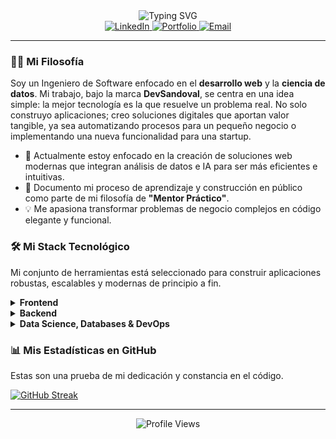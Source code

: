 <div align="center">
  <img src="https://readme-typing-svg.demolab.com?font=Fira+Code&pause=1000&color=44AEFB&center=true&vCenter=true&width=500&lines=Juan+David+Sandoval+Salvador;Web+Developer+%7C+Data+Scientist;Transforming+Ideas+into+Intelligent+Web+Apps" alt="Typing SVG" />
</div>

<div align="center">
  <a href="https://www.linkedin.com/in/devsandoval" target="_blank">
    <img src="https://img.shields.io/badge/LinkedIn-0077B5?style=for-the-badge&logo=linkedin&logoColor=white" alt="LinkedIn"/>
  </a>
  <a href="https://devsandoval.me" target="_blank">
    <img src="https://img.shields.io/badge/Portfolio-255E63?style=for-the-badge&logo=About.me&logoColor=white" alt="Portfolio"/>
  </a>
  <a href="mailto:sandovaldavid2201@gmail.com">
    <img src="https://img.shields.io/badge/Gmail-D14836?style=for-the-badge&logo=gmail&logoColor=white" alt="Email"/>
  </a>
</div>

---

### 👨‍💻 Mi Filosofía

Soy un Ingeniero de Software enfocado en el **desarrollo web** y la **ciencia de datos**. Mi trabajo, bajo la marca **DevSandoval**, se centra en una idea simple: la mejor tecnología es la que resuelve un problema real. No solo construyo aplicaciones; creo soluciones digitales que aportan valor tangible, ya sea automatizando procesos para un pequeño negocio o implementando una nueva funcionalidad para una startup.

- 🔭 Actualmente estoy enfocado en la creación de soluciones web modernas que integran análisis de datos e IA para ser más eficientes e intuitivas.
- 🌱 Documento mi proceso de aprendizaje y construcción en público como parte de mi filosofía de **"Mentor Práctico"**.
- 💡 Me apasiona transformar problemas de negocio complejos en código elegante y funcional.

### 🛠️ Mi Stack Tecnológico

Mi conjunto de herramientas está seleccionado para construir aplicaciones robustas, escalables y modernas de principio a fin.

<details>
  <summary><strong>Frontend</strong></summary>
  <br/>
  <p>
    <img src="https://img.shields.io/badge/React-20232A?style=for-the-badge&logo=react&logoColor=61DAFB" alt="React"/>
    <img src="https://img.shields.io/badge/Angular-DD0031?style=for-the-badge&logo=angular&logoColor=white" alt="Angular"/>
    <img src="https://img.shields.io/badge/Next.js-000000?style=for-the-badge&logo=next.js&logoColor=white" alt="Next.js"/>
    <img src="https://img.shields.io/badge/Astro-0C1222?style=for-the-badge&logo=astro&logoColor=white" alt="Astro"/>
    <img src="https://img.shields.io/badge/TypeScript-3178C6?style=for-the-badge&logo=typescript&logoColor=white" alt="TypeScript"/>
    <img src="https://img.shields.io/badge/JavaScript-F7DF1E?style=for-the-badge&logo=javascript&logoColor=black" alt="JavaScript"/>
    <img src="https://img.shields.io/badge/Tailwind_CSS-06B6D4?style=for-the-badge&logo=tailwind-css&logoColor=white" alt="Tailwind"/>
  </p>
</details>

<details>
  <summary><strong>Backend</strong></summary>
  <br/>
  <p>
    <img src="https://img.shields.io/badge/Node.js-43853D?style=for-the-badge&logo=node.js&logoColor=white" alt="Node.js"/>
    <img src="https://img.shields.io/badge/Express.js-404D59?style=for-the-badge&logo=express&logoColor=white" alt="Express.js"/>
    <img src="https.img.shields.io/badge/Python-14354C?style=for-the-badge&logo=python&logoColor=white" alt="Python"/>
    <img src="https://img.shields.io/badge/Django-092E20?style=for-the-badge&logo=django&logoColor=white" alt="Django"/>
    <img src="https.img.shields.io/badge/Java-ED8B00?style=for-the-badge&logo=openjdk&logoColor=white" alt="Java"/>
    <img src="https://img.shields.io/badge/Spring-6DB33F?style=for-the-badge&logo=spring&logoColor=white" alt="Spring"/>
  </p>
</details>

<details>
  <summary><strong>Data Science, Databases & DevOps</strong></summary>
  <br/>
  <p>
    <img src="https://img.shields.io/badge/Pandas-150458?style=for-the-badge&logo=pandas&logoColor=white" alt="Pandas"/>
    <img src="https://img.shields.io/badge/scikit--learn-F7931E?style=for-the-badge&logo=scikit-learn&logoColor=white" alt="Scikit-learn"/>
    <img src="https://img.shields.io/badge/PostgreSQL-316192?style=for-the-badge&logo=postgresql&logoColor=white" alt="PostgreSQL"/>
    <img src="https://img.shields.io/badge/MySQL-00000F?style=for-the-badge&logo=mysql&logoColor=white" alt="MySQL"/>
    <img src="https://img.shields.io/badge/Docker-2496ED?style=for-the-badge&logo=docker&logoColor=white" alt="Docker"/>
    <img src="https://img.shields.io/badge/Git-F05032?style=for-the-badge&logo=git&logoColor=white" alt="Git"/>
  </p>
</details>

### 📊 Mis Estadísticas en GitHub

Estas son una prueba de mi dedicación y constancia en el código.


[![GitHub Streak](https://streak-stats.demolab.com?user=sandovaldavid&theme=material&hide_border=true&locale=es&mode=weekly&exclude_days=Sat)](https://git.io/streak-stats)


---
<div align="center">
  <img src="https://komarev.com/ghpvc/?username=sandovaldavid&color=blue" alt="Profile Views" />
</div>

